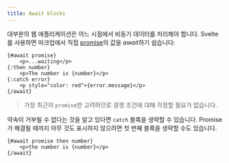 ```yaml
---
title: Await blocks
---
```


대부분의 웹 애플리케이션은 어느 시점에서 비동기 데이터를 처리해야 합니다. Svelte를 사용하면 마크업에서 직접 [promise](https://developer.mozilla.org/en-US/docs/Web/JavaScript/Guide/Using_promises)의 값을 *await*하기 쉽습니다:

```svelte
{#await promise}
	<p>...waiting</p>
{:then number}
	<p>The number is {number}</p>
{:catch error}
	<p style="color: red">{error.message}</p>
{/await}
```

> 가장 최근의 `promise`만 고려하므로 경쟁 조건에 대해 걱정할 필요가 없습니다.

약속이 거부될 수 없다는 것을 알고 있다면 `catch` 블록을 생략할 수 있습니다. Promise가 해결될 때까지 아무 것도 표시하지 않으려면 첫 번째 블록을 생략할 수도 있습니다.

```svelte
{#await promise then number}
	<p>the number is {number}</p>
{/await}
```
